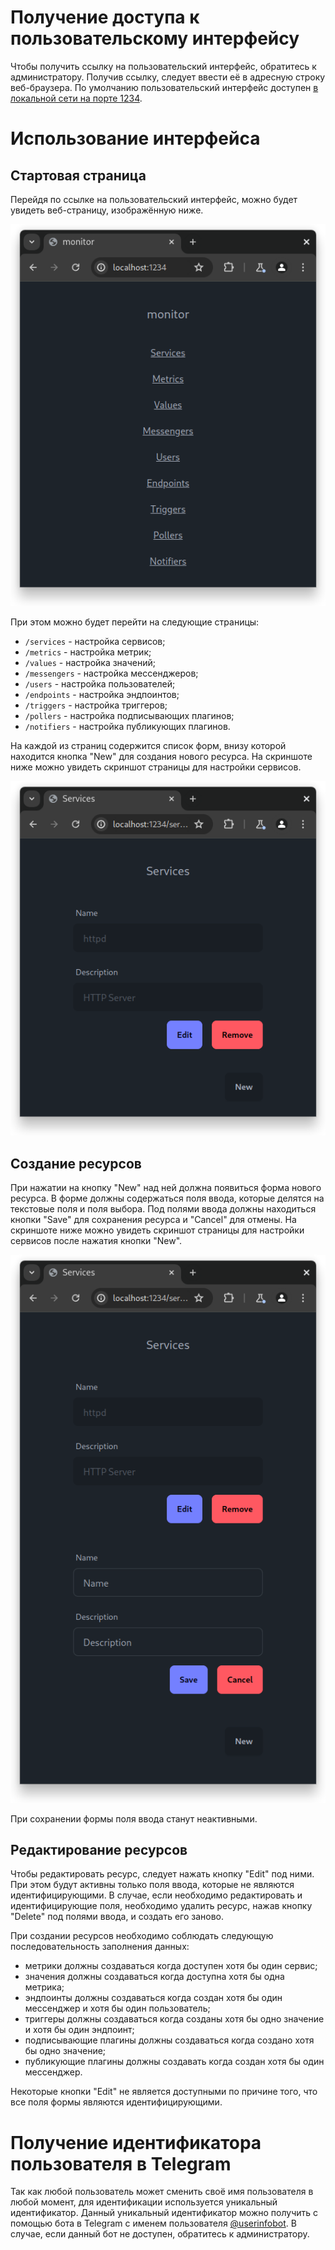 # Получение доступа к пользовательскому интерфейсу

Чтобы получить ссылку на пользовательский интерфейс, обратитесь к администратору. Получив ссылку, следует ввести её в адресную строку веб-браузера. По умолчанию пользовательский интерфейс доступен [в локальной сети на порте 1234](http://localhost:1234).

# Использование интерфейса

## Стартовая страница

Перейдя по ссылке на пользовательский интерфейс, можно будет увидеть веб-страницу, изображённую ниже.

![Стартовая веб-страница](./images/index.png)

При этом можно будет перейти на следующие страницы:

- `/services` - настройка сервисов;
- `/metrics` - настройка метрик;
- `/values` - настройка значений;
- `/messengers` - настройка мессенджеров;
- `/users` - настройка пользователей;
- `/endpoints` - настройка эндпоинтов;
- `/triggers` - настройка триггеров;
- `/pollers` - настройка подписывающих плагинов;
- `/notifiers` - настройка публикующих плагинов.

На каждой из страниц содержится список форм, внизу которой находится кнопка "New" для создания нового ресурса. На скриншоте ниже можно увидеть скриншот страницы для настройки сервисов.

![Страница для настройки сервисов](./images/services.png)

## Создание ресурсов

При нажатии на кнопку "New" над ней должна появиться форма нового ресурса. В форме должны содержаться поля ввода, которые делятся на текстовые поля и поля выбора. Под полями ввода должны находиться кнопки "Save" для сохранения ресурса и "Cancel" для отмены. На скриншоте ниже можно увидеть скриншот страницы для настройки сервисов после нажатия кнопки "New".

![Страница для настройки сервисов после нажатия кнопки "New"](./images/new.png)

При сохранении формы поля ввода станут неактивными.

## Редактирование ресурсов

Чтобы редактировать ресурс, следует нажать кнопку "Edit" под ними. При этом будут активны только поля ввода, которые не являются идентифицирующими. В случае, если необходимо редактировать и идентифицирующие поля, необходимо удалить ресурс, нажав кнопку "Delete" под полями ввода, и создать его заново.

При создании ресурсов необходимо соблюдать следующую последовательность заполнения данных:

- метрики должны создаваться когда доступен хотя бы один сервис;
- значения должны создаваться когда доступна хотя бы одна метрика;
- эндпоинты должны создаваться когда создан хотя бы один мессенджер и хотя бы один пользователь;
- триггеры должны создаваться когда созданы хотя бы одно значение и хотя бы один эндпоинт;
- подписывающие плагины должны создаваться когда создано хотя бы одно значение;
- публикующие плагины должны создавать когда создан хотя бы один мессенджер.

Некоторые кнопки "Edit" не является доступными по причине того, что все поля формы являются идентифицирующими.

# Получение идентификатора пользователя в Telegram

Так как любой пользователь может сменить своё имя пользователя в любой момент, для идентификации используется уникальный идентификатор. Данный уникальный идентификатор можно получить с помощью бота в Telegram с именем пользователя [@userinfobot](https://t.me/userinfobot). В случае, если данный бот не доступен, обратитесь к администратору.
